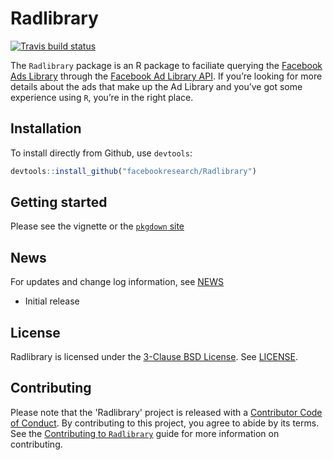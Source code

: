 # Radlibrary

<!-- badges: start -->
[![Travis build status](https://travis-ci.org/facebookresearch/Radlibrary.svg?branch=master)](https://travis-ci.org/facebookresearch/Radlibrary)
<!-- badges: end -->

The `Radlibrary` package is an R package to faciliate querying the [Facebook Ads Library](https://www.facebook.com/ads/library/) through the [Facebook Ad Library API](https://www.facebook.com/ads/library/api/). If you’re looking for more details about the ads that make up the Ad Library and you’ve got some experience using `R`, you’re in the right place.

## Installation

To install directly from Github, use `devtools`: 

``` r
devtools::install_github("facebookresearch/Radlibrary")
```
## Getting started

Please see the vignette or the [`pkgdown` site](https://facebookresearch.github.io/Radlibrary/)

## News

For updates and change log information, see [NEWS](NEWS) 

- Initial release

## License

Radlibrary is licensed under the [3-Clause BSD License](https://opensource.org/licenses/BSD-3-Clause). See [LICENSE](LICENSE).

## Contributing

Please note that the 'Radlibrary' project is released with a
[Contributor Code of Conduct](CODE_OF_CONDUCT.md).
By contributing to this project, you agree to abide by its terms.
See the [Contributing to `Radlibrary`](contributing.md)
guide for more information on contributing.

